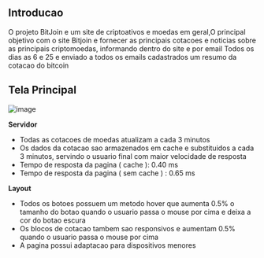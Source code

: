 ## Introducao
O projeto BitJoin e um site de criptoativos e moedas em geral,O principal objetivo com o site Bitjoin e fornecer as principais cotacoes e noticias sobre as principais criptomoedas, informando dentro do site e por email
Todos os dias as 6 e 25 e enviado a todos os emails cadastrados um resumo da cotacao do bitcoin

## Tela Principal 
![image](https://github.com/user-attachments/assets/95978b9c-b052-4ff1-a2ff-8ec2121c2582)

**Servidor**
- Todas as cotacoes de moedas atualizam a cada 3 minutos
- Os dados da cotacao sao armazenados em cache e substituidos a cada 3 minutos, servindo o usuario final com maior velocidade de resposta
- Tempo de resposta da pagina ( cache ): 0.40 ms
- Tempo de resposta da pagina ( sem cache ) : 0.65 ms

**Layout**
- Todos os botoes possuem um metodo hover que aumenta 0.5% o tamanho do botao quando o usuario passa o mouse por cima e deixa a cor do botao escura
- Os blocos de cotacao tambem sao responsivos e aumentam 0.5% quando o usuario passa o mouse por cima
- A pagina possui adaptacao para dispositivos menores 
